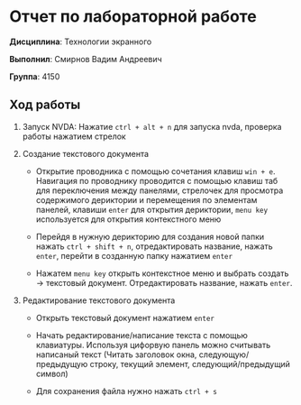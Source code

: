 # Отчет по лабораторной работе

**Дисциплина**: Технологии экранного

**Выполнил**: Смирнов Вадим Андреевич

**Группа**: 4150

## Ход работы

1. Запуск NVDA: Нажатие `ctrl + alt + n` для запуска nvda, проверка работы нажатием стрелок

2. Создание текстового документа
    
    - Открытие проводника с помощью сочетания клавиш `win + e`. Навигация по проводнику проводится с помощью клавиш таб для переключения между панелями, стрелочек для просмотра содержимого дериктории и перемещения по элементам панелей, клавиши `enter` для открытия дериктории, `menu key` используется для открытия контекстного меню

    - Перейдя в нужную дерикторию для создания новой папки нажать  `ctrl + shift + n`, отредактировать название, нажать `enter`, перейти в созданную папку нажатием `enter`

    - Нажатем `menu key` открыть контекстное меню и выбрать создать -> текстовый документ. Отредактировать название, нажать `enter`.

3. Редактирование текстового документа

    - Открыть текстовый документ нажатием `enter`

    - Начать редактирование/написание текста с помощью клавиатуры. Используя цифорвую панель можно считывать написаный текст (Читать заголовок окна, следующую/предыдущую строку, текущий элемент, следующий/предыдущий символ)

    - Для сохранения файла нужно нажать `ctrl + s`


